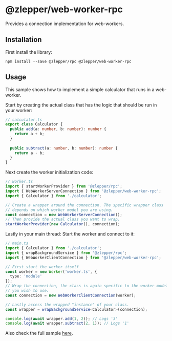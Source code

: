 # @zlepper/web-worker-rpc

Provides a connection implementation for web-workers. 

## Installation
First install the library:
```shell
npm install --save @zlepper/rpc @zlepper/web-worker-rpc
```


## Usage

This sample shows how to implement a simple calculator that runs in a web-worker.

Start by creating the actual class that has the logic that should be run in your worker:

```ts
// calculator.ts
export class Calculator {
  public add(a: number, b: number): number {
    return a + b;
  }
  
  public subtract(a: number, b: number): number {
    return a - b;
  }
}
```

Next create the worker initialization code:

```ts
// worker.ts
import { startWorkerProvider } from '@zlepper/rpc';
import { WebWorkerServerConnection } from '@zlepper/web-worker-rpc';
import { Calculator } from './calculator';

// Create a wrapper around the connection. The specific wrapper class
// depends on which worker model you are using.
const connection = new WebWorkerServerConnection();
// Then provide the actual class you want to wrap.
startWorkerProvider(new Calculator(), connection);
```

Lastly in your main thread: Start the worker and connect to it:
```ts
// main.ts
import { Calculator } from './calculator';
import { wrapBackgroundService } from '@zlepper/rpc';
import { WebWorkerClientConnection } from '@zlepper/web-worker-rpc';

// First start the worker itself
const worker = new Worker('worker.ts', {
  type: 'module'
});
// Wrap the connection, the class is again specific to the worker model 
// you wish to use. 
const connection = new WebWorkerClientConnection(worker);

// Lastly access the wrapped "instance" of your class. 
const wrapper = wrapBackgroundService<Calculator>(connection);

console.log(await wrapper.add(1, 2)); // Logs '3'
console.log(await wrapper.subtract(2, 1)); // Logs '1'
```

Also check the full sample [here](/samples/web-worker-sample).
